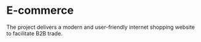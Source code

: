 # E-commerce
The project delivers a modern and user-friendly internet shopping website to facilitate B2B trade.
